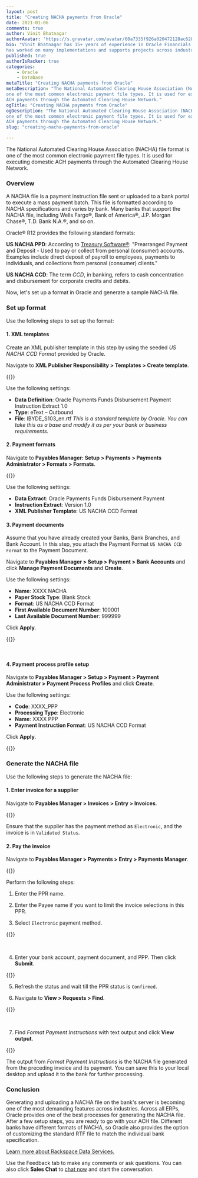 ```yaml
---
layout: post
title: "Creating NACHA payments from Oracle"
date: 2021-01-06
comments: true
author: Vinit Bhatnagar 
authorAvatar: 'https://s.gravatar.com/avatar/60a7335f926a020472128ac628189940'
bio: "Vinit Bhatnagar has 15+ years of experience in Oracle Financials. Vinit
has worked on many implementations and supports projects across industries."
published: true
authorIsRacker: true
categories:
    - Oracle
    - Database
metaTitle: "Creating NACHA payments from Oracle"
metaDescription: "The National Automated Clearing House Association (NACHA) file format is
one of the most common electronic payment file types. It is used for executing domestic
ACH payments through the Automated Clearing House Network."
ogTitle: "Creating NACHA payments from Oracle"
ogDescription: "The National Automated Clearing House Association (NACHA) file format is
one of the most common electronic payment file types. It is used for executing domestic
ACH payments through the Automated Clearing House Network."
slug: "creating-nacha-payments-from-oracle"

---
```


The National Automated Clearing House Association (NACHA) file format is one of the most
common electronic payment file types. It is used for executing domestic ACH payments
through the Automated Clearing House Network.

<!--more-->

### Overview

A NACHA file is a payment instruction file sent or uploaded to a bank portal to execute a
mass payment batch. This file is formatted according to NACHA specifications and varies by
bank. Many banks that support the NACHA file, including Wells Fargo&reg;, Bank of
America&reg;, J.P. Morgan Chase&reg;, T.D. Bank N.A.&reg;, and so on.
 
Oracle&reg; R12 provides the following standard formats:

**US NACHA PPD**: According to
[Treasury Software&reg;](https://www.treasurysoftware.com/ACH/ACH-Specifications.aspx):
"Prearranged Payment and Deposit - Used to pay or collect from personal (consumer) accounts.
Examples include direct deposit of payroll to employees, payments to individuals, and
collections from personal (consumer) clients."
 
**US NACHA CCD**: The term *CCD*, in banking, refers to cash concentration and
disbursement for corporate credits and debits.
 
Now, let's set up a format in Oracle and generate a sample NACHA file.
 
### Set up format

Use the following steps to set up the format:

#### 1. XML templates

Create an XML publisher template in this step by using the seeded *US NACHA CCD Format*
provided by Oracle.
 
Navigate to **XML Publisher Responsibility > Templates > Create template**.

{{<img src="Picture1.png" title="" alt="">}}

Use the following settings:

- **Data Definition**: Oracle Payments Funds Disbursement Payment Instruction Extract 1.0
- **Type**: eText – Outbound
- **File**: IBYDE_S103_en.rtf  *This is a standard template by Oracle. You can take this
as a base and modify it as per your bank or business requirements.*
 
#### 2. Payment formats
 
Navigate to **Payables Manager: Setup > Payments > Payments Administrator > Formats > Formats**.

{{<img src="Picture2.png" title="" alt="">}}

Use the following settings:

- **Data Extract**: Oracle Payments Funds Disbursement Payment
- **Instruction Extract**: Version 1.0 
- **XML Publisher Template**: US NACHA CCD Format
 
#### 3. Payment documents

Assume that you have already created your Banks, Bank Branches, and Bank Account. In this
step, you attach the Payment Format `US NACHA CCD Format` to the Payment Document.
 
Navigate to **Payables Manager > Setup > Payment > Bank Accounts** and click
**Manage Payment Documents** and **Create**.

Use the following settings:

- **Name**: XXXX NACHA
- **Paper Stock Type**: Blank Stock 
- **Format**: US NACHA CCD Format
- **First Available Document Number**: 100001
- **Last Available Document Number**: 999999

Click **Apply**.

{{<img src="Picture3.png" title="" alt="">}}

<br/>
      
#### 4. Payment process profile setup
 
Navigate to **Payables Manager > Setup > Payment > Payment Administrator > Payment Process Profiles**
and click **Create**.

Use the following settings:

- **Code**: XXXX_PPP
- **Processing Type**: Electronic
- **Name**: XXXX PPP
- **Payment Instruction Format**: US NACHA CCD Format

Click **Apply**.
      
{{<img src="Picture4.png" title="" alt="">}}
 
### Generate the NACHA file

Use the following steps to generate the NACHA file:

#### 1. Enter invoice for a supplier
 
Navigate to **Payables Manager > Invoices > Entry > Invoices**.

{{<img src="Picture5.png" title="" alt="">}}

Ensure that the supplier has the payment method as `Electronic`, and the invoice is in
`Validated Status`.
 
#### 2. Pay the invoice

Navigate to **Payables Manager > Payments > Entry > Payments Manager**.

{{<img src="Picture6.png" title="" alt="">}}
      

Perform the following steps:

1. Enter the PPR name.

2. Enter the Payee name if you want to limit the invoice selections in this PPR.

3. Select `Electronic` payment method.
 
{{<img src="Picture7.png" title="" alt="">}}

<br/>

4. Enter your bank account, payment document, and PPP. Then click **Submit**.
 
{{<img src="Picture8.png" title="" alt="">}}
     
5. Refresh the status and wait till the PPR status is `Confirmed`.
 
6. Navigate to **View > Requests > Find**.
 
{{<img src="Picture9.png" title="" alt="">}}

<br/>

7. Find  *Format Payment Instructions* with text output and click **View output**.
 
{{<img src="Picture10.png" title="" alt="">}}
      
The output from *Format Payment Instructions* is the NACHA file generated from the
preceding invoice and its payment. You can save this to your local desktop and upload it
to the bank for further processing.
 
### Conclusion

Generating and uploading a NACHA file on the bank's server is becoming one of the most
demanding features across industries. Across all ERPs, Oracle provides one of the best
processes for generating the NACHA file. After a few setup steps, you are ready to go with
your ACH file. Different banks have different formats of NACHA, so Oracle also provides
the option of customizing the standard RTF file to match the individual bank specification.

<a class="cta teal" id="cta" href="https://www.rackspace.com/professional-services/data">Learn more about Rackspace Data Services.</a>

Use the Feedback tab to make any comments or ask questions. You can also click
**Sales Chat** to [chat now](https://www.rackspace.com/) and start the conversation.
